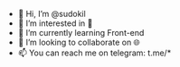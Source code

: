 - 👋 Hi, I’m @sudokil
- 👀 I’m interested in 🌌
- 🌱 I’m currently learning Front-end
- 💞️ I’m looking to collaborate on 🌐
- 📫 You can reach me on telegram: t.me/*

<!---
sudokil/sudokil is a ✨ special ✨ repository because its `README.md` (this file) appears on your GitHub profile.
You can click the Preview link to take a look at your changes.
--->
